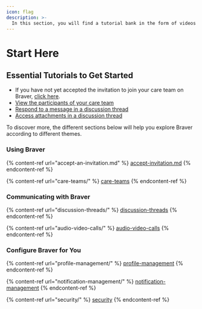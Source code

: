 ```yaml
---
icon: flag
description: >-
  In this section, you will find a tutorial bank in the form of videos and step-by-step guides that will help you familiarize yourself with each of Braver's features.
---
```


# Start Here

## Essential Tutorials to Get Started

* If you have not yet accepted the invitation to join your care team on Braver, [click here](accept-invitation.md).
* [View the participants of your care team](care-teams/view-all-participants-in-care-team.md)
* [Respond to a message in a discussion thread](discussion-threads/reply-to-new-message.md)
* [Access attachments in a discussion thread](discussion-threads/access-attachments-in-discussion-thread.md)

To discover more, the different sections below will help you explore Braver according to different themes.

### Using Braver

{% content-ref url="accept-an-invitation.md" %}
[accept-invitation.md](accept-invitation.md)
{% endcontent-ref %}

{% content-ref url="care-teams/" %}
[care-teams](care-teams/)
{% endcontent-ref %}

### Communicating with Braver

{% content-ref url="discussion-threads/" %}
[discussion-threads](discussion-threads/)
{% endcontent-ref %}

{% content-ref url="audio-video-calls/" %}
[audio-video-calls](audio-video-calls/)
{% endcontent-ref %}

### Configure Braver for You

{% content-ref url="profile-management/" %}
[profile-management](profile-management/)
{% endcontent-ref %}

{% content-ref url="notification-management/" %}
[notification-management](notification-management/)
{% endcontent-ref %}

{% content-ref url="security/" %}
[security](security/)
{% endcontent-ref %}
